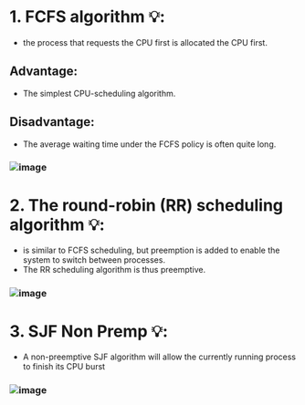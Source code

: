 # 1. FCFS algorithm 💡:
  * the process that requests the CPU first is allocated the CPU first.
## Advantage: 
  * The simplest CPU-scheduling algorithm.
## Disadvantage:  
  * The average waiting time under the FCFS policy is often quite long. 
### ![image](https://github.com/user-attachments/assets/610f2fae-bda0-41ad-9ed5-109309a007ed)
# 2. The round-robin (RR) scheduling algorithm 💡:
  * is similar to FCFS scheduling, but preemption is added to enable the system to switch between processes.
  *  The RR scheduling algorithm is thus preemptive.
### ![image](https://github.com/user-attachments/assets/f3fdba22-ed2d-4c01-b0e4-c4cf1829e308)
# 3. SJF Non Premp 💡:
  * A non-preemptive SJF algorithm will allow the currently running process to finish its CPU burst
### ![image](https://github.com/user-attachments/assets/147490e5-591c-4f9f-bbd8-12babe998d47)


    







